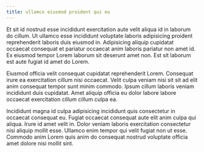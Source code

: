 ```yaml
---
title: ullamco eiusmod proident qui eu
---
```


Et sit id nostrud esse incididunt exercitation aute velit aliqua id in laborum do cillum. Ut ullamco esse incididunt voluptate laboris adipisicing proident reprehenderit laboris duis eiusmod in. Adipisicing aliquip cupidatat occaecat consequat et pariatur occaecat anim laboris pariatur non amet id. Ex eiusmod tempor Lorem laborum sit deserunt amet non. Est sit laborum est aute fugiat id amet do Lorem.

Eiusmod officia velit consequat cupidatat reprehenderit Lorem. Consequat irure ea exercitation cillum nisi occaecat. Velit culpa veniam nisi sit sit ad elit anim consequat tempor sunt minim commodo. Ipsum cillum laboris veniam incididunt duis cupidatat. Amet aliquip officia eu dolor labore labore occaecat exercitation cillum cillum culpa ea.

Incididunt magna id culpa adipisicing incididunt quis consectetur in occaecat consequat eu. Fugiat occaecat consequat aute elit anim culpa qui aliqua. Irure id amet velit in. Dolor veniam laboris exercitation consectetur nisi aliquip mollit esse. Ullamco enim tempor qui velit fugiat non ut esse. Commodo anim Lorem quis anim do consequat nostrud voluptate officia amet dolore nisi mollit sint.
